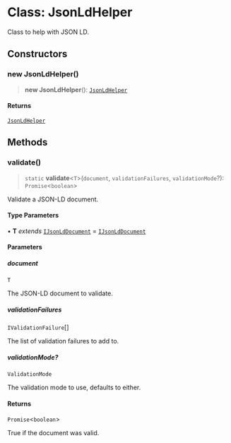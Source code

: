 # Class: JsonLdHelper

Class to help with JSON LD.

## Constructors

### new JsonLdHelper()

> **new JsonLdHelper**(): [`JsonLdHelper`](JsonLdHelper.md)

#### Returns

[`JsonLdHelper`](JsonLdHelper.md)

## Methods

### validate()

> `static` **validate**\<`T`\>(`document`, `validationFailures`, `validationMode`?): `Promise`\<`boolean`\>

Validate a JSON-LD document.

#### Type Parameters

• **T** *extends* [`IJsonLdDocument`](../type-aliases/IJsonLdDocument.md) = [`IJsonLdDocument`](../type-aliases/IJsonLdDocument.md)

#### Parameters

##### document

`T`

The JSON-LD document to validate.

##### validationFailures

`IValidationFailure`[]

The list of validation failures to add to.

##### validationMode?

`ValidationMode`

The validation mode to use, defaults to either.

#### Returns

`Promise`\<`boolean`\>

True if the document was valid.
